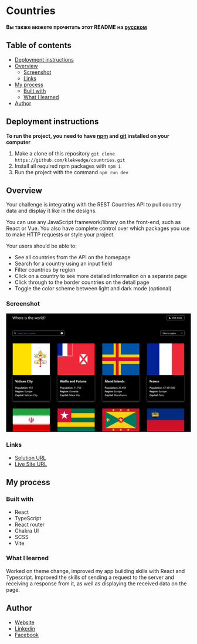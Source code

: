 # Countries

**Вы также можете прочитать этот README на [русском](https://github.com/klekwedge/countries/blob/main/README.md)**

## Table of contents

- [Deployment instructions](#deployment-instructions)
- [Overview](#overview)
  - [Screenshot](#screenshot)
  - [Links](#links)
- [My process](#my-process)
  - [Built with](#built-with)
  - [What I learned](#what-i-learned)
- [Author](#author)

## Deployment instructions

**To run the project, you need to have [npm](https://nodejs.org/en/) and [git](https://git-scm.com/downloads) installed on your computer**

1. Make a clone of this repository ```git clone https://github.com/klekwedge/countries.git```
2. Install all required npm packages with ```npm i```
3. Run the project with the command ```npm run dev```

## Overview

Your challenge is integrating with the REST Countries API to pull country data and display it like in the designs.

You can use any JavaScript framework/library on the front-end, such as React or Vue. You also have complete control over which packages you use to make HTTP requests or style your project.

Your users should be able to:

- See all countries from the API on the homepage
- Search for a country using an input field
- Filter countries by region
- Click on a country to see more detailed information on a separate page
- Click through to the border countries on the detail page
- Toggle the color scheme between light and dark mode (optional)

### Screenshot

![Main screen](./preview/screenshot.png)

### Links

- [Solution URL](https://github.com/klekwedge/countries)
- [Live Site URL](https://klekwedge-countries.vercel.app/)

## My process

### Built with

- React
- TypeScript
- React router
- Chakra UI
- SCSS
- Vite

### What I learned

Worked on theme change, improved my app building skills with React and Typescript. Improved the skills of sending a request to the server and receiving a response from it, as well as displaying the received data on the page.

## Author

- [Website](https://klekwedge-cv.vercel.app/)
- [Linkedin](https://www.linkedin.com/in/klekwedge/)
- [Facebook](https://www.facebook.com/klekwedge)

